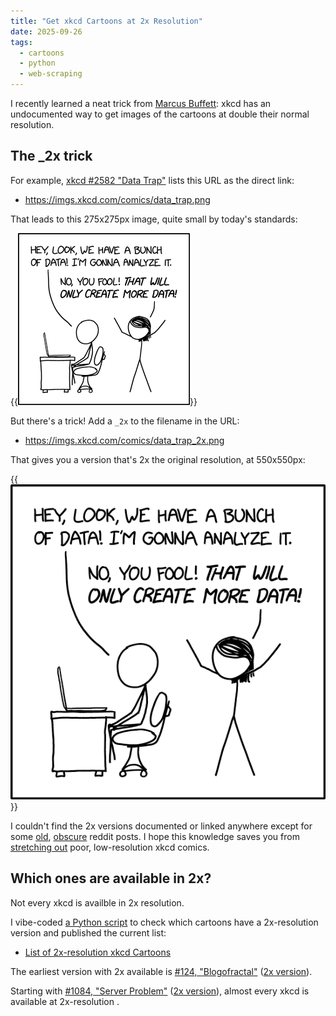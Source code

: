 ```yaml
---
title: "Get xkcd Cartoons at 2x Resolution"
date: 2025-09-26
tags:
  - cartoons
  - python
  - web-scraping
---
```


I recently learned a neat trick from [Marcus Buffett](https://mbuffett.com/): xkcd has an undocumented way to get images of the cartoons at double their normal resolution.

## The \_2x trick

For example, [xkcd #2582 "Data Trap"](https://xkcd.com/2582/) lists this URL as the direct link:

- <https://imgs.xkcd.com/comics/data_trap.png>

That leads to this 275x275px image, quite small by today's standards:

{{<img src="data_trap.png">}}

But there's a trick! Add a `_2x` to the filename in the URL:

- <https://imgs.xkcd.com/comics/data_trap_2x.png>

That gives you a version that's 2x the original resolution, at 550x550px:

{{<img src="data_trap_2x.png">}}

I couldn't find the 2x versions documented or linked anywhere except for some [old](https://www.reddit.com/r/xkcd/comments/5huz2a/xkcd_comics_are_being_replaced_with_2xresolution/), [obscure](https://www.reddit.com/r/xkcd/comments/g23yqe/you_should_know_that_for_all_comics_after_xkcd/) reddit posts. I hope this knowledge saves you from [stretching out](https://xkcd.com/1683/) poor, low-resolution xkcd comics.

## Which ones are available in 2x?

Not every xkcd is availble in 2x resolution.

I vibe-coded [a Python script](check_xkcd_2x.py) to check which cartoons have a 2x-resolution version and published the current list:

- [List of 2x-resolution xkcd Cartoons](/notes/xkcd-2x-resolution/2x-list/)

The earliest version with 2x available is [#124, "Blogofractal"](https://xkcd.com/124/) ([2x version](https://imgs.xkcd.com/comics/blogofractal_2x.png)).

Starting with [#1084, "Server Problem"](https://xkcd.com/1084/) ([2x version](https://imgs.xkcd.com/comics/server_problem_2x.png)), almost every xkcd is available at 2x-resolution .
